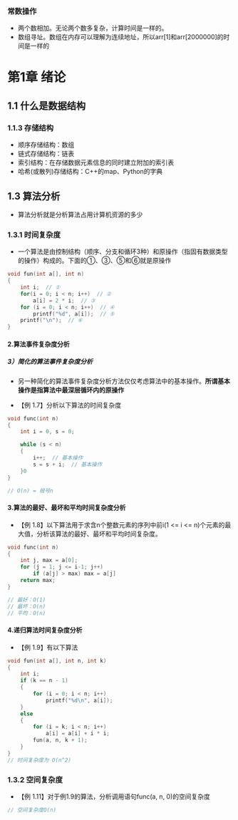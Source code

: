 

### 常数操作
- 两个数相加。无论两个数多复杂，计算时间是一样的。
- 数组寻址。数组在内存可以理解为连续地址，所以arr[1]和arr[2000000]的时间是一样的

# 第1章 绪论
## 1.1 什么是数据结构

### 1.1.3 存储结构
- 顺序存储结构：数组
- 链式存储结构：链表
- 索引结构：在存储数据元素信息的同时建立附加的索引表
- 哈希(或散列)存储结构：C++的map、Python的字典

## 1.3 算法分析
- 算法分析就是分析算法占用计算机资源的多少

### 1.3.1 时间复杂度
- 一个算法是由控制结构（顺序、分支和循环3种）和原操作（指固有数据类型的操作）构成的。下面的①、③、⑤和⑥就是原操作
```C++
void fun(int a[], int n)
{
	int i;  // ①
	for(i = 0; i < n; i++)  // ②
		a[i] = 2 * i;  // ③
	for (i = 0; i < n; i++)  // ④
		printf("%d", a[i]);  // ⑤
	printf("\n");  // ⑥
}
```
#### 2.算法事件复杂度分析
##### 3）简化的算法事件复杂度分析
- 另一种简化的算法事件复杂度分析方法仅仅考虑算法中的基本操作。**所谓基本操作是指算法中最深层循环内的原操作**

- 【例 1.7】分析以下算法的时间复杂度
```C++
void func(int n)
{
	int i = 0, s = 0;

	while (s < n)
	{
		i++;  // 基本操作
		s = s + i;  // 基本操作
	}0
}

// O(n) = 根号n
```

#### 3.算法的最好、最坏和平均时间复杂度分析
- 【例 1.8】以下算法用于求含n个整数元素的序列中前i(1 <= i <= n)个元素的最大值，分析该算法的最好、最坏和平均时间复杂度。
```C++
void func(int n)
{
	int j, max = a[0];
	for (j = 1; j <= i-1; j++)
		if (a[j] > max) max = a[j]
	return max;
}

// 最好：O(1) 
// 最坏：O(n) 
// 平均：O(n) 
```

#### 4.递归算法时间复杂度分析
- 【例 1.9】有以下算法
```C++
void fun(int a[], int n, int k)
{
	int i;
	if (k == n - 1)
	{
		for (i = 0; i < n; i++)
			printf("%d\n", a[i]);
	}
	else
	{
		for (i = k; i < n; i++)
			a[i] = a[i] + i * i;
		fun(a, n, k + 1);
	}
}
// 时间复杂度为 O(n^2)
```
### 1.3.2 空间复杂度
- 【例 1.11】对于例1.9的算法，分析调用语句func(a, n, 0)的空间复杂度
```C++
// 空间复杂度O(n)
```